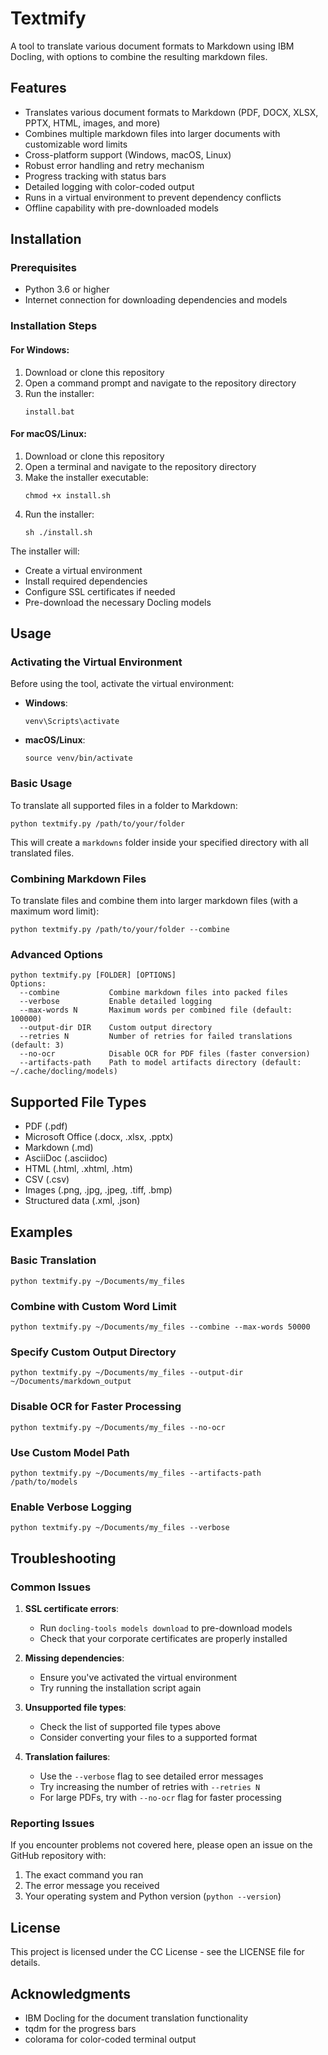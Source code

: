 # Textmify

A tool to translate various document formats to Markdown using IBM Docling, with options to combine the resulting markdown files.

## Features

- Translates various document formats to Markdown (PDF, DOCX, XLSX, PPTX, HTML, images, and more)
- Combines multiple markdown files into larger documents with customizable word limits
- Cross-platform support (Windows, macOS, Linux)
- Robust error handling and retry mechanism
- Progress tracking with status bars
- Detailed logging with color-coded output
- Runs in a virtual environment to prevent dependency conflicts
- Offline capability with pre-downloaded models

## Installation

### Prerequisites

- Python 3.6 or higher
- Internet connection for downloading dependencies and models

### Installation Steps

#### For Windows:

1. Download or clone this repository
2. Open a command prompt and navigate to the repository directory
3. Run the installer:
   ```
   install.bat
   ```

#### For macOS/Linux:

1. Download or clone this repository
2. Open a terminal and navigate to the repository directory
3. Make the installer executable:
   ```
   chmod +x install.sh
   ```
4. Run the installer:
   ```
   sh ./install.sh
   ```

The installer will:
- Create a virtual environment
- Install required dependencies
- Configure SSL certificates if needed
- Pre-download the necessary Docling models

## Usage

### Activating the Virtual Environment

Before using the tool, activate the virtual environment:
- **Windows**:
  ```
  venv\Scripts\activate
  ```
- **macOS/Linux**:
  ```
  source venv/bin/activate
  ```

### Basic Usage

To translate all supported files in a folder to Markdown:
```
python textmify.py /path/to/your/folder
```
This will create a `markdowns` folder inside your specified directory with all translated files.

### Combining Markdown Files

To translate files and combine them into larger markdown files (with a maximum word limit):
```
python textmify.py /path/to/your/folder --combine
```

### Advanced Options

```
python textmify.py [FOLDER] [OPTIONS]
Options:
  --combine           Combine markdown files into packed files
  --verbose           Enable detailed logging
  --max-words N       Maximum words per combined file (default: 100000)
  --output-dir DIR    Custom output directory
  --retries N         Number of retries for failed translations (default: 3)
  --no-ocr            Disable OCR for PDF files (faster conversion)
  --artifacts-path    Path to model artifacts directory (default: ~/.cache/docling/models)
```

## Supported File Types

- PDF (.pdf)
- Microsoft Office (.docx, .xlsx, .pptx)
- Markdown (.md)
- AsciiDoc (.asciidoc)
- HTML (.html, .xhtml, .htm)
- CSV (.csv)
- Images (.png, .jpg, .jpeg, .tiff, .bmp)
- Structured data (.xml, .json)

## Examples

### Basic Translation

```
python textmify.py ~/Documents/my_files
```

### Combine with Custom Word Limit

```
python textmify.py ~/Documents/my_files --combine --max-words 50000
```

### Specify Custom Output Directory

```
python textmify.py ~/Documents/my_files --output-dir ~/Documents/markdown_output
```

### Disable OCR for Faster Processing

```
python textmify.py ~/Documents/my_files --no-ocr
```

### Use Custom Model Path

```
python textmify.py ~/Documents/my_files --artifacts-path /path/to/models
```

### Enable Verbose Logging

```
python textmify.py ~/Documents/my_files --verbose
```


## Troubleshooting

### Common Issues

1. **SSL certificate errors**:
   - Run `docling-tools models download` to pre-download models
   - Check that your corporate certificates are properly installed

2. **Missing dependencies**:
   - Ensure you've activated the virtual environment
   - Try running the installation script again

3. **Unsupported file types**:
   - Check the list of supported file types above
   - Consider converting your files to a supported format

4. **Translation failures**:
   - Use the `--verbose` flag to see detailed error messages
   - Try increasing the number of retries with `--retries N`
   - For large PDFs, try with `--no-ocr` flag for faster processing

### Reporting Issues

If you encounter problems not covered here, please open an issue on the GitHub repository with:
1. The exact command you ran
2. The error message you received
3. Your operating system and Python version (`python --version`)

## License

This project is licensed under the CC License - see the LICENSE file for details.

## Acknowledgments

- IBM Docling for the document translation functionality
- tqdm for the progress bars
- colorama for color-coded terminal output

